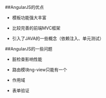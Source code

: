 ##AngularJS的优点

- 模板功能强大丰富    

- 比较完善的前端MVC框架

- 引入了JAVA的一些概念（依赖注入、单元测试）




##AngularJS的一些问题

- 脏检查影响性能

- 路由模块ng-view只能有一个

- 作用域

- 表单验证






























